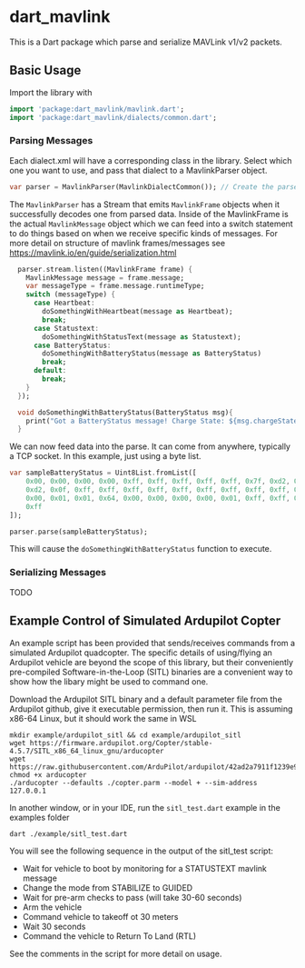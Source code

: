 # dart_mavlink

This is a Dart package which parse and serialize MAVLink v1/v2 packets.

## Basic Usage

Import the library with 
```dart
import 'package:dart_mavlink/mavlink.dart';
import 'package:dart_mavlink/dialects/common.dart';
```

### Parsing Messages

Each dialect.xml will have a corresponding class in the library. Select which one you want to use, and pass that dialect to a MavlinkParser object. 
```dart
var parser = MavlinkParser(MavlinkDialectCommon()); // Create the parser with the MavlinkCommon dialect
```

The ```MavlinkParser``` has a Stream that emits ```MavlinkFrame``` objects when it successfully decodes one from parsed data. Inside of the MavlinkFrame is the actual ```MavlinkMessage``` object which we can feed into a switch statement to do things based on when we receive specific kinds of messages. For more detail on structure of mavlink frames/messages see https://mavlink.io/en/guide/serialization.html

```dart
  parser.stream.listen((MavlinkFrame frame) {
    MavlinkMessage message = frame.message;
    var messageType = frame.message.runtimeType;
    switch (messageType) {
      case Heartbeat:
        doSomethingWithHeartbeat(message as Heartbeat);
        break;
      case Statustext:
        doSomethingWithStatusText(message as Statustext);
      case BatteryStatus:
        doSomethingWithBatteryStatus(message as BatteryStatus)
        break;
      default:
        break;
    }
  });

  void doSomethingWithBatteryStatus(BatteryStatus msg){
    print("Got a BatteryStatus message! Charge State: ${msg.chargeState}");
  }
```

We can now feed data into the parse. It can come from anywhere, typically a TCP socket. In this example, just using a byte list.

```dart
var sampleBatteryStatus = Uint8List.fromList([
    0x00, 0x00, 0x00, 0x00, 0xff, 0xff, 0xff, 0xff, 0xff, 0x7f, 0xd2, 0x0f, 0xd2, 0x0f, 0xd2, 0x0f,
    0xd2, 0x0f, 0xff, 0xff, 0xff, 0xff, 0xff, 0xff, 0xff, 0xff, 0xff, 0xff, 0xff, 0xff, 0x9c, 0xff,
    0x00, 0x01, 0x01, 0x64, 0x00, 0x00, 0x00, 0x00, 0x01, 0xff, 0xff, 0xff, 0xff, 0xff, 0xff, 0xff,
    0xff
]);

parser.parse(sampleBatteryStatus);
```

This will cause the ```doSomethingWithBatteryStatus``` function to execute.

### Serializing Messages

TODO

## Example Control of Simulated Ardupilot Copter
An example script has been provided that sends/receives commands from a simulated Ardupilot quadcopter. The specific details of using/flying an Ardupilot vehicle are beyond the scope of this library, but their conveniently pre-compiled Software-in-the-Loop (SITL) binaries are a convenient way to show how the libary might be used to command one.

Download the Ardupilot SITL binary and a default parameter file from the Ardupilot github, give it executable permission, then run it. This is assuming x86-64 Linux, but it should work the same in WSL
```
mkdir example/ardupilot_sitl && cd example/ardupilot_sitl
wget https://firmware.ardupilot.org/Copter/stable-4.5.7/SITL_x86_64_linux_gnu/arducopter
wget https://raw.githubusercontent.com/ArduPilot/ardupilot/42ad2a7911f1239e9320ca9ba67877d09840545f/Tools/autotest/default_params/copter.parm
chmod +x arducopter
./arducopter --defaults ./copter.parm --model + --sim-address 127.0.0.1
```

In another window, or in your IDE, run the `sitl_test.dart` example in the examples folder
```
dart ./example/sitl_test.dart
```

You will see the following sequence in the output of the sitl_test script:
- Wait for vehicle to boot by monitoring for a STATUSTEXT mavlink message
- Change the mode from STABILIZE to GUIDED
- Wait for pre-arm checks to pass (will take 30-60 seconds)
- Arm the vehicle
- Command vehicle to takeoff ot 30 meters
- Wait 30 seconds
- Command the vehicle to Return To Land (RTL)

See the comments in the script for more detail on usage.